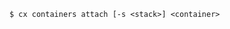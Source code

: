 <!-- usedin: [ _includes/_inlines/Toolbelt/Maestro/containers/containers_usage-5.md] -->

```
$ cx containers attach [-s <stack>] <container>
```

